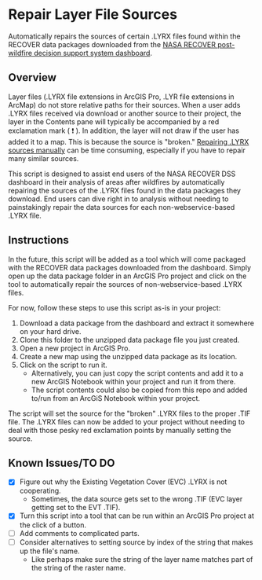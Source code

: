 
# Repair Layer File Sources

Automatically repairs the sources of certain .LYRX files found within the RECOVER data packages downloaded from the [NASA RECOVER post-wildfire decision support system dashboard](https://www.arcgis.com/apps/dashboards/19af90a8bc5d41188ed855d249bc1c72). 

## Overview 

Layer files (.LYRX file extensions in ArcGIS Pro, .LYR file extensions in ArcMap) do not store relative paths for their sources. When a user adds .LYRX files received via download or another source to their project, the layer in the Contents pane will typically be accompanied by a red exclamation mark ( :exclamation: ). In addition, the layer will not draw if the user has added it to a map. This is because the source is "broken." [Repairing .LYRX sources manually](https://pro.arcgis.com/en/pro-app/latest/help/mapping/layer-properties/repair-broken-data-links.htm) can be time consuming, especially if you have to repair many similar sources. 

This script is designed to assist end users of the NASA RECOVER DSS dashboard in their analysis of areas after wildfires by automatically repairing the sources of the .LYRX files found in the data packages they download. End users can dive right in to analysis without needing to painstakingly repair the data sources for each non-webservice-based .LYRX file.

## Instructions

In the future, this script will be added as a tool which will come packaged with the RECOVER data packages downloaded from the dashboard. Simply open up the data package folder in an ArcGIS Pro project and click on the tool to automatically repair the sources of non-webservice-based .LYRX files.

For now, follow these steps to use this script as-is in your project:

1. Download a data package from the dashboard and extract it somewhere on your hard drive.
2. Clone this folder to the unzipped data package file you just created.
3. Open a new project in ArcGIS Pro.
4. Create a new map using the unzipped data package as its location.
5. Click on the script to run it.
    - Alternatively, you can just copy the script contents and add it to a new ArcGIS Notebook within your project and run it from there.
    - The script contents could also be copied from this repo and added to/run from an ArcGiS Notebook within your project.  

The script will set the source for the "broken" .LYRX files to the proper .TIF file. The .LYRX files can now be added to your project without needing to deal with those pesky red exclamation points by manually setting the source.

## Known Issues/TO DO
- [x] Figure out why the Existing Vegetation Cover (EVC) .LYRX is not cooperating.
    - Sometimes, the data source gets set to the wrong .TIF (EVC layer getting set to the EVT .TIF).
- [x] Turn this script into a tool that can be run within an ArcGIS Pro project at the click of a button. 
- [ ] Add comments to complicated parts.
- [ ] Consider alternatives to setting source by index of the string that makes up the file's name.
    - Like perhaps make sure the string of the layer name matches part of the string of the raster name.
